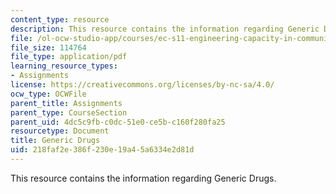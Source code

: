 ```yaml
---
content_type: resource
description: This resource contains the information regarding Generic Drugs.
file: /ol-ocw-studio-app/courses/ec-s11-engineering-capacity-in-community-based-healthcare-fall-2005/218faf2e386f230e19a45a6334e2d81d_MITEC_S11F05_hw2_kim.pdf
file_size: 114764
file_type: application/pdf
learning_resource_types:
- Assignments
license: https://creativecommons.org/licenses/by-nc-sa/4.0/
ocw_type: OCWFile
parent_title: Assignments
parent_type: CourseSection
parent_uid: 4dc5c9fb-c0dc-51e0-ce5b-c160f280fa25
resourcetype: Document
title: Generic Drugs
uid: 218faf2e-386f-230e-19a4-5a6334e2d81d
---
```

This resource contains the information regarding Generic Drugs.